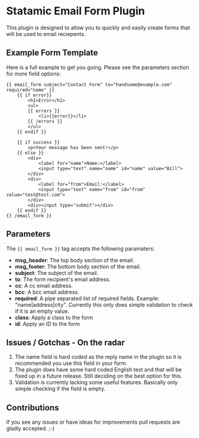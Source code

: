 # Statamic Email Form Plugin

This plugin is designed to allow you to quickly and easily create forms
that will be used to email reciepents.

## Example Form Template

Here is a full example to get you going. Please see the parameters section for more field options:

	{{ email_form subject="Contact Form" to="handsome@example.com" required="name" }}
		{{ if error}}
			<h1>Error</h1>
			<ul>
			{{ errors }}
				<li>{{error}}</li>
			{{ /errors }}
			</ul>
		{{ endif }}

		{{ if success }}
			<p>Your message has been sent!</p>
		{{ else }}
			<div>
				<label for="name">Name:</label>
				<input type="text" name="name" id="name" value="Bill">
			</div>
			<div>
				<label for="from">Email:</label>
				<input type="text" name="from" id="from" value="test@test.com">
			</div>
			<div><input type="submit"></div>
		{{ endif }}
	{{ /email_form }}

## Parameters

The `{{ email_form }}` tag accepts the following paramaters:

* **msg_header**: The top body section of the email.
* **msg_footer**: The bottom body section of the email.
* **subject**: The subject of the email.
* **to**: The form recipient's email address.
* **cc**: A cc email address.
* **bcc**: A bcc email address.
* **required**: A pipe separated list of required fields. Example: "name|address|city". Currently this only does simple validation to check if it is an empty value.
* **class**: Apply a class to the form
* **id**: Apply an ID to the form

## Issues / Gotchas - On the radar

1. The name field is hard coded as the reply name in the plugin so it is recommended you use this field in your form.
2. The plugin does have some hard coded English text and that will be fixed up in a future release. Still deciding on the best option for this.
3. Validation is currently lacking some useful features. Basically only simple checking if the field is empty.

## Contributions

If you see any issues or have ideas for improvements pull requests are gladly accepted. ;-)
